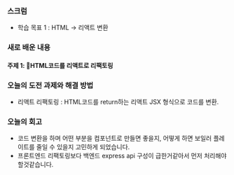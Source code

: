 
### 스크럼
- 학습 목표 1 : HTML -> 리액트 변환

### 새로 배운 내용
#### 주제 1: HTML코드를 리액트로 리팩토링

### 오늘의 도전 과제와 해결 방법
- 리액트 리팩토링 : HTML코드를 return하는 리액트 JSX 형식으로 코드를 변환. 

### 오늘의 회고
- 코드 변환을 하며 어떤 부분을 컴포넌트로 만들면 좋을지, 어떻게 하면 보일러 플레이트를 줄일 수 있을지 고민하게 되었습니다.
- 프론트엔드 리팩토링보다 백엔드 express api 구성이 급한거같아서 먼저 처리해야할것같습니다.
